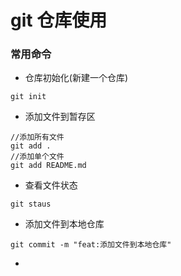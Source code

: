 # git  仓库使用
### 常用命令
* 仓库初始化(新建一个仓库)

```
git init
```
* 添加文件到暂存区

```
//添加所有文件
git add .
//添加单个文件
git add README.md 
```
* 查看文件状态

```
git staus
```

* 添加文件到本地仓库

```
git commit -m "feat:添加文件到本地仓库"
```
* 

